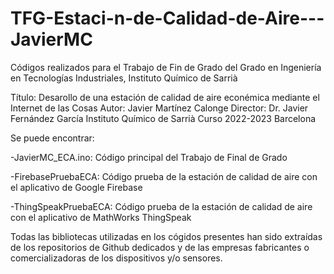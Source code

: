 # TFG-Estaci-n-de-Calidad-de-Aire---JavierMC
Códigos realizados para el Trabajo de Fin de Grado del Grado en Ingeniería en Tecnologías Industriales, Instituto Químico de Sarrià

Título: Desarollo de una estación de calidad de aire econémica mediante el Internet de las Cosas
Autor: Javier Martínez Calonge
Director: Dr. Javier Fernández García
Instituto Químico de Sarrià Curso 2022-2023
Barcelona

Se puede encontrar:

-JavierMC_ECA.ino: Código principal del Trabajo de Final de Grado

-FirebasePruebaECA: Código prueba de la estación de calidad de aire con el aplicativo de Google Firebase

-ThingSpeakPruebaECA: Código prueba de la estación de calidad de aire con el aplicativo de MathWorks ThingSpeak

Todas las bibliotecas utilizadas en los cógidos presentes han sido extraídas de los repositorios de Github dedicados y de las empresas fabricantes o comercializadoras de los dispositivos y/o sensores. 
